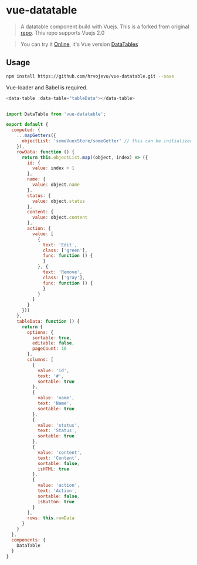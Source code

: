# vue-datatable

> A datatable component build with Vuejs.
> This is a forked from original [repo](https://github.com/galenyuan/vue-datatable).
> This repo supports Vuejs 2.0

> You can try it [Online](https://galenyuan.github.io/vue-datatable/), it's Vue version [DataTables](https://github.com/DataTables/DataTables)

## Usage
```bash
npm install https://github.com/hrvojevu/vue-datatable.git --save
```
Vue-loader and Babel is required.

```javascript
<data-table :data-table="tableData"></data-table>


import DataTable from 'vue-datatable';

export default {
  computed: {
    ...mapGetters({
      objectList: 'someVuexStore/someGetter' // this can be initialized using Vuex or simply by adding list of objects.
    }),
    rowData: function () {
      return this.objectList.map((object, index) => ({
        id: {
          value: index + 1
        },
        name: {
          value: object.name
        },
        status: {
          value: object.status
        },
        content: {
          value: object.content
        },
        action: {
          value: [
            {
              text: 'Edit',
              class: ['green'],
              func: function () {
              }
            }, {
              text: 'Remove',
              class: ['gray'],
              func: function () {
              }
            }
          ]
        }
      }))
    },
    tableData: function () {
      return {
        options: {
          sortable: true,
          editable: false,
          pageCount: 10
        },
        columns: [
          {
            value: 'id',
            text: '#',
            sortable: true
          },
          {
            value: 'name',
            text: 'Name',
            sortable: true
          },
          {
            value: 'status',
            text: 'Status',
            sortable: true
          },
          {
            value: 'content',
            text: 'Content',
            sortable: false,
            isHTML: true
          },
          {
            value: 'action',
            text: 'Action',
            sortable: false,
            isButton: true
          }
        ],
        rows: this.rowData
      }
    }
  },
  components: {
    DataTable
  }
}
```
